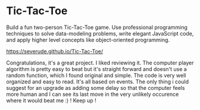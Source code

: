 # Tic-Tac-Toe

Build a fun two-person Tic-Tac-Toe game. Use professional programming techniques to solve data-modeling problems, write elegant JavaScript code, and apply higher level concepts like object-oriented programming.

https://severude.github.io/Tic-Tac-Toe/

Congratulations, it's a great project. I liked reviewing it. The computer player algorithm is pretty easy to beat but it's straight forward and doesn't use a random function, which I found original and simple. The code is very well organized and easy to read. It's all based on events. The only thing i could suggest for an upgrade as adding some delay so that the computer feels more human and I can see its last move in the very unlikely occurence where it would beat me :) ! Keep up !
